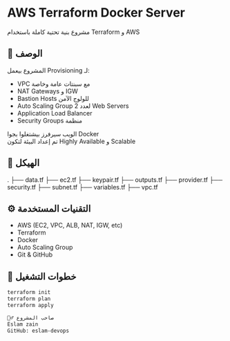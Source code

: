 # AWS Terraform Docker Server

مشروع بنية تحتية كاملة باستخدام Terraform و AWS

## 📌 الوصف

المشروع بيعمل Provisioning لـ:
- VPC مع سبنتات عامة وخاصة
- NAT Gateways و IGW
- Bastion Hosts للولوج الآمن
- Auto Scaling Group لعدد 2 Web Servers
- Application Load Balancer
- Security Groups منظمة

الويب سيرفرز بيشتغلوا بجوا Docker  
تم إعداد البيئة لتكون Highly Available و Scalable

## 📁 الهيكل

.
├── data.tf
├── ec2.tf
├── keypair.tf
├── outputs.tf
├── provider.tf
├── security.tf
├── subnet.tf
├── variables.tf
├── vpc.tf


## ⚙️ التقنيات المستخدمة

- AWS (EC2, VPC, ALB, NAT, IGW, etc)
- Terraform
- Docker
- Auto Scaling Group
- Git & GitHub

## 🚀 خطوات التشغيل

```bash
terraform init
terraform plan
terraform apply

🙋‍♂️ صاحب المشروع
Eslam zain
GitHub: eslam-devops
